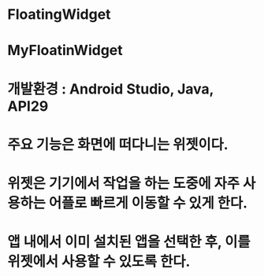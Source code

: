# FloatingWidget
# MyFloatinWidget
# 개발환경 : Android Studio, Java, API29
# 주요 기능은 화면에 떠다니는 위젯이다.
# 위젯은 기기에서 작업을 하는 도중에 자주 사용하는 어플로 빠르게 이동할 수 있게 한다.
# 앱 내에서 이미 설치된 앱을 선택한 후, 이를 위젯에서 사용할 수 있도록 한다.
